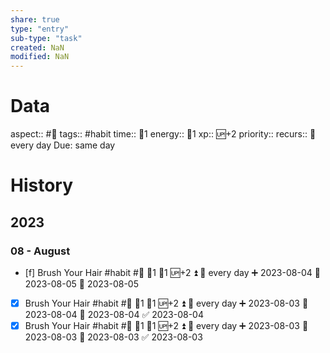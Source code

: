 ```yaml
---
share: true
type: "entry"
sub-type: "task"
created: NaN 
modified: NaN
---
```

# Data
aspect:: #🚿
tags:: #habit
time:: 🍅1
energy:: 🥄1
xp:: 🆙+2
priority:: 
recurs:: 🔁 every day
Due: same day
# History
## 2023
### 08 - August
- [f] Brush Your Hair #habit #🚿 🍅1 🥄1 🆙+2 ⏫ 🔁 every day ➕ 2023-08-04 🛫 2023-08-05 📅 2023-08-05
- [x] Brush Your Hair #habit #🚿 🍅1 🥄1 🆙+2 ⏫ 🔁 every day ➕ 2023-08-03 🛫 2023-08-04 📅 2023-08-04 ✅ 2023-08-04
- [x] Brush Your Hair #habit #🚿 🍅1 🥄1 🆙+2 ⏫ 🔁 every day ➕ 2023-08-03 🛫 2023-08-03 📅 2023-08-03 ✅ 2023-08-03